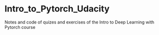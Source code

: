 # Intro_to_Pytorch_Udacity
Notes and code of quizes and exercises of the Intro to Deep Learning with Pytorch course
